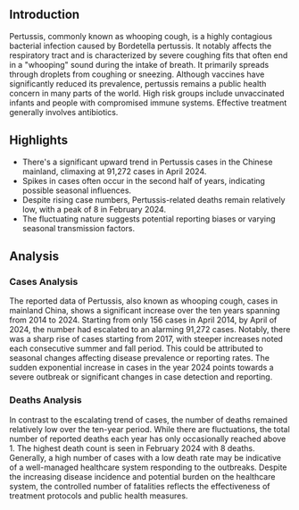 ## Introduction

Pertussis, commonly known as whooping cough, is a highly contagious bacterial infection caused by Bordetella pertussis. It notably affects the respiratory tract and is characterized by severe coughing fits that often end in a "whooping" sound during the intake of breath. It primarily spreads through droplets from coughing or sneezing. Although vaccines have significantly reduced its prevalence, pertussis remains a public health concern in many parts of the world. High risk groups include unvaccinated infants and people with compromised immune systems. Effective treatment generally involves antibiotics.

## Highlights

- There's a significant upward trend in Pertussis cases in the Chinese mainland, climaxing at 91,272 cases in April 2024.<br/>
- Spikes in cases often occur in the second half of years, indicating possible seasonal influences.<br/>
- Despite rising case numbers, Pertussis-related deaths remain relatively low, with a peak of 8 in February 2024.<br/>
- The fluctuating nature suggests potential reporting biases or varying seasonal transmission factors.

## Analysis

### Cases Analysis
The reported data of Pertussis, also known as whooping cough, cases in mainland China, shows a significant increase over the ten years spanning from 2014 to 2024. Starting from only 156 cases in April 2014, by April of 2024, the number had escalated to an alarming 91,272 cases. Notably, there was a sharp rise of cases starting from 2017, with steeper increases noted each consecutive summer and fall period. This could be attributed to seasonal changes affecting disease prevalence or reporting rates. The sudden exponential increase in cases in the year 2024 points towards a severe outbreak or significant changes in case detection and reporting.

### Deaths Analysis
In contrast to the escalating trend of cases, the number of deaths remained relatively low over the ten-year period. While there are fluctuations, the total number of reported deaths each year has only occasionally reached above 1. The highest death count is seen in February 2024 with 8 deaths. Generally, a high number of cases with a low death rate may be indicative of a well-managed healthcare system responding to the outbreaks. Despite the increasing disease incidence and potential burden on the healthcare system, the controlled number of fatalities reflects the effectiveness of treatment protocols and public health measures.
